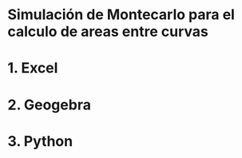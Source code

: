 # Simulación de Montecarlo para el calculo de areas entre curvas

# 1. Excel 

# 2. Geogebra

# 3. Python

